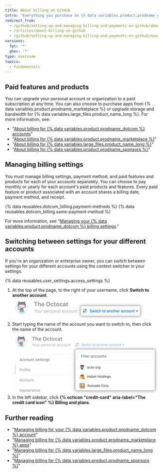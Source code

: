 ```yaml
---
title: About billing on GitHub
intro: 'Everything you purchase on {% data variables.product.prodname_dotcom %} shares your account''s billing date, payment method, and receipt.'
redirect_from:
  - /github/setting-up-and-managing-billing-and-payments-on-github/about-billing-on-github
  - /articles/about-billing-on-github
  - /github/setting-up-and-managing-billing-and-payments-on-github/managing-your-github-billing-settings/about-billing-on-github
versions:
  fpt: '*'
  ghec: '*'
type: overview
topics:
  - Fundamentals
---
```

## Paid features and products

You can upgrade your personal account or organization to a paid subscription at any time. You can also choose to purchase apps from {% data variables.product.prodname_marketplace %} or upgrade storage and bandwidth for {% data variables.large_files.product_name_long %}. For more information, see:
- "[About billing for {% data variables.product.prodname_dotcom %} accounts](/articles/about-billing-for-github-accounts)"
- "[About billing for {% data variables.product.prodname_marketplace %}](/articles/about-billing-for-github-marketplace)"
- "[About billing for {% data variables.large_files.product_name_long %}](/articles/about-billing-for-git-large-file-storage)"
- "[About billing for {% data variables.product.prodname_sponsors %}](/articles/about-billing-for-github-sponsors)"

## Managing billing settings

You must manage billing settings, payment method, and paid features and products for each of your accounts separately. You can choose to pay monthly or yearly for each account's paid products and features. Every paid feature or product associated with an account shares a billing date, payment method, and receipt.

{% data reusables.dotcom_billing.payment-methods %} {% data reusables.dotcom_billing.same-payment-method %}

For more information, see "[Managing your {% data variables.product.prodname_dotcom %} billing settings](/articles/managing-your-github-billing-settings)."

## Switching between settings for your different accounts

If you're an organization or enterprise owner, you can switch between settings for your different accounts using the context switcher in your settings. 

{% data reusables.user_settings.access_settings %}
1. At the top of the page, to the right of your username, click **Switch to another account**.
![Context switcher button](/assets/images/help/settings/context-switcher-button.png)
1. Start typing the name of the account you want to switch to, then click the name of the account.
![Context switcher menu](/assets/images/help/settings/context-switcher-menu.png)
1. In the left sidebar, click **{% octicon "credit-card" aria-label="The credit card icon" %} Billing and plans**.

## Further reading

- "[Managing billing for your {% data variables.product.prodname_dotcom %} account](/articles/managing-billing-for-your-github-account)"
- "[Managing billing for {% data variables.product.prodname_marketplace %} apps](/articles/managing-billing-for-github-marketplace-apps)"
- "[Managing billing for {% data variables.large_files.product_name_long %}](/articles/managing-billing-for-git-large-file-storage)"
- "[Managing billing for {% data variables.product.prodname_sponsors %}](/articles/managing-billing-for-github-sponsors)"

